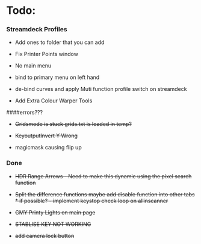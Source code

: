 # Todo:

### Streamdeck Profiles
* Add ones to folder that you can add
* Fix Printer Points window
*    No main menu
*    bind to primary menu on left hand
* de-bind curves and apply Muti function profile switch on   streamdeck


* Add Extra Colour Warper Tools



####errors???

* ~~Gridsmode is stuck grids.txt is loaded in temp?~~
* ~~KeyoutputInvert Y Wrong~~

* magicmask causing flip up


### Done


* ~~HDR Range Arrows - Need to make this dynamic using the pixel search function~~

* ~~Split the difference functions maybe add disable function into other tabs * if possible? - implement keystop check loop on allinscanner~~
* ~~CMY Printy Lights on main page~~

* ~~STABLISE KEY NOT WORKING~~
* ~~add camera lock button~~